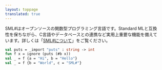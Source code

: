 ```yaml
---
layout: toppage
translated: true
---
```


SML#はオープンソースの関数型プログラミング言語です。Standard MLと互換性を保ちながら、C言語やデータベースとの連携など実用上重要な機能を備えています。詳しくは「[SML#について](about/index.md)」をご覧ください。

```sml
val puts = _import "puts" : string -> int
fun f x = ignore (puts (#b x))
val _ = f {a = "Hi", b = "Hello"}
val _ = f {b = "World", c = "SML#"}
```
